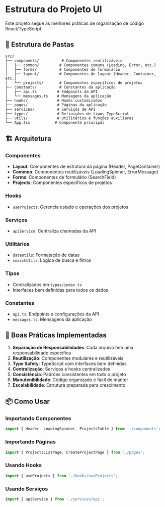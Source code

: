 # Estrutura do Projeto UI

Este projeto segue as melhores práticas de organização de código React/TypeScript.

## 📁 Estrutura de Pastas

```
src/
├── components/          # Componentes reutilizáveis
│   ├── common/         # Componentes comuns (Loading, Error, etc.)
│   ├── forms/          # Componentes de formulário
│   ├── layout/         # Componentes de layout (Header, Container, etc.)
│   └── projects/       # Componentes específicos de projetos
├── constants/          # Constantes da aplicação
│   ├── api.ts         # Endpoints da API
│   └── messages.ts    # Mensagens da aplicação
├── hooks/             # Hooks customizados
├── pages/             # Páginas da aplicação
├── services/          # Serviços de API
├── types/             # Definições de tipos TypeScript
├── utils/             # Utilitários e funções auxiliares
└── App.tsx           # Componente principal
```

## 🏗️ Arquitetura

### Componentes
- **Layout**: Componentes de estrutura da página (Header, PageContainer)
- **Common**: Componentes reutilizáveis (LoadingSpinner, ErrorMessage)
- **Forms**: Componentes de formulário (SearchField)
- **Projects**: Componentes específicos de projetos

### Hooks
- `useProjects`: Gerencia estado e operações dos projetos

### Serviços
- `apiService`: Centraliza chamadas da API

### Utilitários
- `dateUtils`: Formatação de datas
- `searchUtils`: Lógica de busca e filtros

### Tipos
- Centralizados em `types/index.ts`
- Interfaces bem definidas para todos os dados

### Constantes
- `api.ts`: Endpoints e configurações da API
- `messages.ts`: Mensagens da aplicação

## 🎯 Boas Práticas Implementadas

1. **Separação de Responsabilidades**: Cada arquivo tem uma responsabilidade específica
2. **Reutilização**: Componentes modulares e reutilizáveis
3. **Type Safety**: TypeScript com interfaces bem definidas
4. **Centralização**: Serviços e hooks centralizados
5. **Consistência**: Padrões consistentes em todo o projeto
6. **Manutenibilidade**: Código organizado e fácil de manter
7. **Escalabilidade**: Estrutura preparada para crescimento

## 📦 Como Usar

### Importando Componentes
```typescript
import { Header, LoadingSpinner, ProjectsTable } from './components';
```

### Importando Páginas
```typescript
import { ProjectsListPage, CreateProjectPage } from './pages';
```

### Usando Hooks
```typescript
import { useProjects } from './hooks/useProjects';
```

### Usando Serviços
```typescript
import { apiService } from './services/api';
``` 